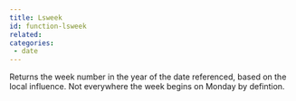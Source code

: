 ```yaml
---
title: Lsweek
id: function-lsweek
related:
categories:
 - date
---
```


Returns the week number in the year of the date referenced, based on the local influence. Not everywhere the week begins on Monday by defintion.
